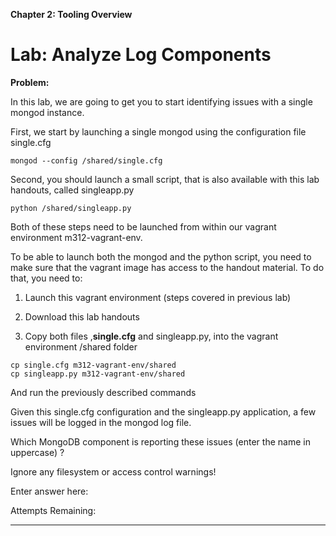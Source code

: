 **Chapter 2: Tooling Overview**

# Lab: Analyze Log Components

**Problem:**

In this lab, we are going to get you to start identifying issues with a single mongod instance.

First, we start by launching a single mongod using the configuration file single.cfg

```
mongod --config /shared/single.cfg
```

Second, you should launch a small script, that is also available with this lab handouts, called singleapp.py


```
python /shared/singleapp.py
```

Both of these steps need to be launched from within our vagrant environment m312-vagrant-env.

To be able to launch both the mongod and the python script, you need to make sure that the vagrant image has access to the handout material. To do that, you need to:

1. Launch this vagrant environment (steps covered in previous lab)

2. Download this lab handouts

3. Copy both files ,**single.cfg** and singleapp.py, into the vagrant environment /shared folder

```
cp single.cfg m312-vagrant-env/shared
cp singleapp.py m312-vagrant-env/shared
```


And run the previously described commands

Given this single.cfg configuration and the singleapp.py application, a few issues will be logged in the mongod log file.

Which MongoDB component is reporting these issues (enter the name in uppercase) ?

Ignore any filesystem or access control warnings!

Enter answer here:

Attempts Remaining:
______

